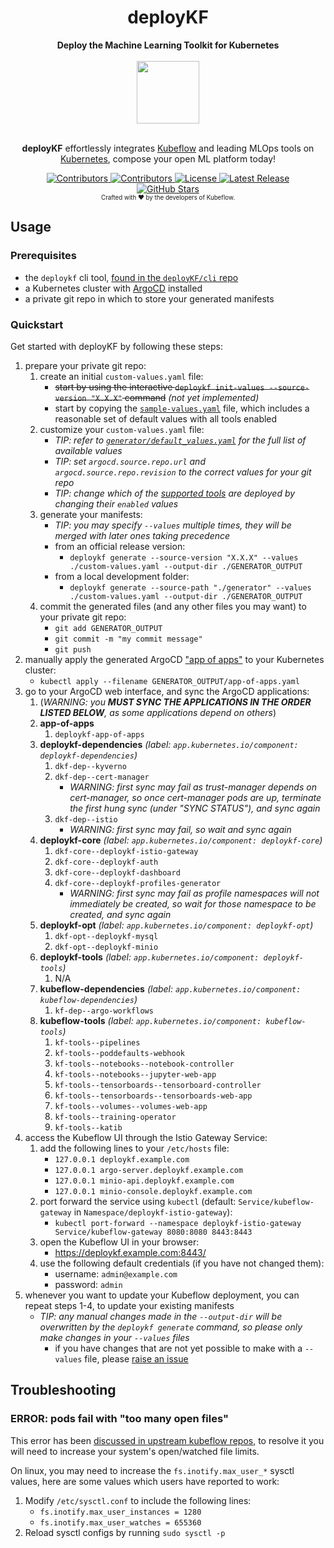 <h1 align="center">deployKF</h1>

<div align="center">
  <b>Deploy the Machine Learning Toolkit for Kubernetes</b>
</div>

<br>

<div align="center">
  <a href="https://www.deploykf.org/" target="_blank" rel="noopener">
    <img src="https://www.deploykf.org/assets/images/logo_1/logo.svg" width="100">
  </a>
</div>

<br>

<p align="center">
  <b>deployKF</b> effortlessly integrates <a href="https://www.kubeflow.org/" target="_blank" rel="noopener">Kubeflow</a> and leading MLOps tools on <a href="https://kubernetes.io/" target="_blank" rel="noopener">Kubernetes</a>, compose your open ML platform today!
</p>

<div align="center">
  <a href="https://github.com/deployKF/deployKF/fork">
    <img alt="Contributors" src="https://img.shields.io/github/forks/deployKF/deployKF?style=flat-square&color=28a745">
  </a>
  <a href="https://github.com/deployKF/deployKF/graphs/contributors">
    <img alt="Contributors" src="https://img.shields.io/github/contributors/deployKF/deployKF?style=flat-square&color=28a745">
  </a>
  <a href="https://github.com/deployKF/deployKF/blob/master/LICENSE">
    <img alt="License" src="https://img.shields.io/github/license/deployKF/deployKF?style=flat-square&color=28a745">
  </a>
  <a href="https://github.com/deployKF/deployKF/releases">
    <img alt="Latest Release" src="https://img.shields.io/github/v/release/deployKF/deployKF?style=flat-square&color=6f42c1&label=latest%20release">
  </a>
  <br>
  <a href="https://github.com/deployKF/deployKF/stargazers">
    <img alt="GitHub Stars" src="https://img.shields.io/github/stars/deployKF/deployKF?style=for-the-badge&color=ffcb2f&label=Support%20with%20%E2%AD%90%20on%20GitHub">
  </a>
  <br>
  <sub><sub>Crafted with ❤️ by the developers of Kubeflow.</sub></sub>
</div>

## Usage

### Prerequisites

- the `deploykf` cli tool, [found in the `deployKF/cli` repo](https://github.com/deployKF/cli)
- a Kubernetes cluster with [ArgoCD](https://argo-cd.readthedocs.io/en/stable/getting_started/) installed
- a private git repo in which to store your generated manifests

### Quickstart

Get started with deployKF by following these steps:

1. prepare your private git repo:
    1. create an initial `custom-values.yaml` file:
        - ~~start by using the interactive `deploykf init-values --source-version "X.X.X"` command~~ _(not yet implemented)_
        - start by copying the [`sample-values.yaml`](sample-values.yaml) file, which includes a reasonable set of default values with all tools enabled
    2. customize your `custom-values.yaml` file:
        - _TIP: refer to [`generator/default_values.yaml`](generator/default_values.yaml) for the full list of available values_
        - _TIP: set `argocd.source.repo.url` and `argocd.source.repo.revision` to the correct values for your git repo_
        - _TIP: change which of the [supported tools](https://www.deploykf.org/reference/tools/) are deployed by changing their `enabled` values_
    3. generate your manifests:
        - _TIP: you may specify `--values` multiple times, they will be merged with later ones taking precedence_
        - from an official release version:
            - `deploykf generate --source-version "X.X.X" --values ./custom-values.yaml --output-dir ./GENERATOR_OUTPUT`
        - from a local development folder:
            - `deploykf generate --source-path "./generator" --values ./custom-values.yaml --output-dir ./GENERATOR_OUTPUT`
    4. commit the generated files (and any other files you may want) to your private git repo: 
        - `git add GENERATOR_OUTPUT`
        - `git commit -m "my commit message"`
        - `git push`
2. manually apply the generated ArgoCD ["app of apps"](https://argo-cd.readthedocs.io/en/stable/operator-manual/cluster-bootstrapping/#app-of-apps-pattern) to your Kubernetes cluster:
    - `kubectl apply --filename GENERATOR_OUTPUT/app-of-apps.yaml`
3. go to your ArgoCD web interface, and sync the ArgoCD applications:
    1. (_WARNING: you __MUST SYNC THE APPLICATIONS IN THE ORDER LISTED BELOW__, as some applications depend on others_)
    2. __app-of-apps__
        1. `deploykf-app-of-apps`
    3. __deploykf-dependencies__ _(label: `app.kubernetes.io/component: deploykf-dependencies`)_
        1. `dkf-dep--kyverno`
        2. `dkf-dep--cert-manager`
            - _WARNING: first sync may fail as trust-manager depends on cert-manager, so once cert-manager pods are up, terminate the first hung sync (under "SYNC STATUS"), and sync again_
        3. `dkf-dep--istio`
            - _WARNING: first sync may fail, so wait and sync again_
    4. __deploykf-core__ _(label: `app.kubernetes.io/component: deploykf-core`)_
        1. `dkf-core--deploykf-istio-gateway`
        2. `dkf-core--deploykf-auth`
        3. `dkf-core--deploykf-dashboard`
        4. `dkf-core--deploykf-profiles-generator`
            - _WARNING: first sync may fail as profile namespaces will not immediately be created, so wait for those namespace to be created, and sync again_
    5. __deploykf-opt__ _(label: `app.kubernetes.io/component: deploykf-opt`)_
        1. `dkf-opt--deploykf-mysql`
        2. `dkf-opt--deploykf-minio`
    6. __deploykf-tools__ _(label: `app.kubernetes.io/component: deploykf-tools`)_
        1. N/A
    7. __kubeflow-dependencies__ _(label: `app.kubernetes.io/component: kubeflow-dependencies`)_
        1. `kf-dep--argo-workflows`
    8. __kubeflow-tools__ _(label: `app.kubernetes.io/component: kubeflow-tools`)_
        1. `kf-tools--pipelines`
        2. `kf-tools--poddefaults-webhook`
        3. `kf-tools--notebooks--notebook-controller` 
        4. `kf-tools--notebooks--jupyter-web-app`
        5. `kf-tools--tensorboards--tensorboard-controller`
        6. `kf-tools--tensorboards--tensorboards-web-app`
        7. `kf-tools--volumes--volumes-web-app`
        8. `kf-tools--training-operator`
        9. `kf-tools--katib`
4. access the Kubeflow UI through the Istio Gateway Service:
    1. add the following lines to your `/etc/hosts` file:
        - `127.0.0.1 deploykf.example.com` 
        - `127.0.0.1 argo-server.deploykf.example.com` 
        - `127.0.0.1 minio-api.deploykf.example.com` 
        - `127.0.0.1 minio-console.deploykf.example.com`
    2. port forward the service using `kubectl` (default: `Service/kubeflow-gateway` in `Namespace/deploykf-istio-gateway`):
        - `kubectl port-forward --namespace deploykf-istio-gateway Service/kubeflow-gateway 8080:8080 8443:8443`
    3. open the Kubeflow UI in your browser:
        - https://deploykf.example.com:8443/
    4. use the following default credentials (if you have not changed them):
        - username: `admin@example.com`
        - password: `admin`
5. whenever you want to update your Kubeflow deployment, you can repeat steps 1-4, to update your existing manifests
    - _TIP: any manual changes made in the `--output-dir` will be overwritten by the `deploykf generate` command, so please only make changes in your `--values` files_
       - if you have changes that are not yet possible to make with a `--values` file, please [raise an issue](https://github.com/deployKF/deployKF/issues)

## Troubleshooting

### ERROR: pods fail with "too many open files"

This error has been [discussed in upstream kubeflow repos](https://github.com/kubeflow/manifests/issues/2087), to resolve it you will need to increase your system's open/watched file limits.

On linux, you may need to increase the `fs.inotify.max_user_*` sysctl values, here are some values which users have reported to work:

1. Modify `/etc/sysctl.conf` to include the following lines:
    - `fs.inotify.max_user_instances = 1280`
    - `fs.inotify.max_user_watches = 655360`
2. Reload sysctl configs by running `sudo sysctl -p`
